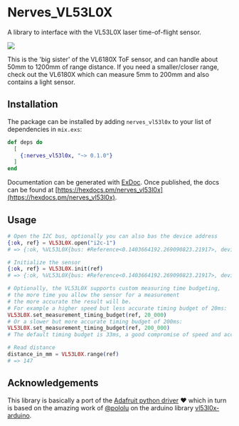 # Nerves_VL53L0X

A library to interface with the VL53L0X laser time-of-flight sensor.

[![](https://cdn-shop.adafruit.com/970x728/3317-15.jpg)](https://www.adafruit.com/product/3317)

This is the 'big sister' of the VL6180X ToF sensor, and can handle about 50mm to 1200mm of range distance. If you need a smaller/closer range, check out the VL6180X which can measure 5mm to 200mm and also contains a light sensor.

## Installation

The package can be installed by adding `nerves_vl53l0x` to your list of dependencies in `mix.exs`:

```elixir
def deps do
  [
    {:nerves_vl53l0x, "~> 0.1.0"}
  ]
end
```

Documentation can be generated with [ExDoc](https://github.com/elixir-lang/ex_doc). Once published, the docs can be found at [https://hexdocs.pm/nerves_vl53l0x](https://hexdocs.pm/nerves_vl53l0x).

## Usage

```elixir
# Open the I2C bus, optionally you can also bas the device address
{:ok, ref} = VL53L0X.open("i2c-1")
# => {:ok, %VL53L0X{bus: #Reference<0.1403664192.269090823.21917>, device: 41, stop_variable: nil}}

# Initialize the sensor
{:ok, ref} = VL53L0X.init(ref)
# => {:ok, %VL53L0X{bus: #Reference<0.1403664192.269090823.21917>, device: 41, stop_variable: 0x29}}

# Optionally, the VL53L0X supports custom measuring time budgeting,
# the more time you allow the sensor for a measurement
# the more accurate the result will be.
# For example a higher speed but less accurate timing budget of 20ms:
VL53L0X.set_measurement_timing_budget(ref, 20_000)
# Or a slower but more accurate timing budget of 200ms:
VL53L0X.set_measurement_timing_budget(ref, 200_000)
# The default timing budget is 33ms, a good compromise of speed and accuracy.

# Read distance
distance_in_mm = VL53L0X.range(ref)
# => 147
```

## Acknowledgements

This library is basically a port of the [Adafruit python driver](https://github.com/adafruit/Adafruit_CircuitPython_VL53L0X) :heart: which in turn is based on the amazing work of [@pololu](https://github.com/pololu) on the arduino library [vl53l0x-arduino](https://github.com/pololu/vl53l0x-arduino).
